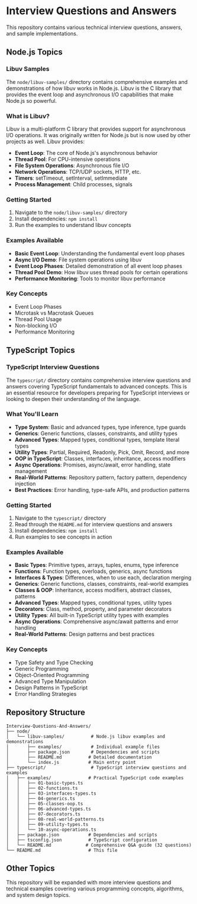 # Interview Questions and Answers

This repository contains various technical interview questions, answers, and sample implementations.

## Node.js Topics

### Libuv Samples

The `node/libuv-samples/` directory contains comprehensive examples and demonstrations of how libuv works in Node.js. Libuv is the C library that provides the event loop and asynchronous I/O capabilities that make Node.js so powerful.

### What is Libuv?

Libuv is a multi-platform C library that provides support for asynchronous I/O operations. It was originally written for Node.js but is now used by other projects as well. Libuv provides:

- **Event Loop**: The core of Node.js's asynchronous behavior
- **Thread Pool**: For CPU-intensive operations
- **File System Operations**: Asynchronous file I/O
- **Network Operations**: TCP/UDP sockets, HTTP, etc.
- **Timers**: setTimeout, setInterval, setImmediate
- **Process Management**: Child processes, signals

### Getting Started

1. Navigate to the `node/libuv-samples/` directory
2. Install dependencies: `npm install`
3. Run the examples to understand libuv concepts

### Examples Available

- **Basic Event Loop**: Understanding the fundamental event loop phases
- **Async I/O Demo**: File system operations using libuv
- **Event Loop Phases**: Detailed demonstration of all event loop phases
- **Thread Pool Demo**: How libuv uses thread pools for certain operations
- **Performance Monitoring**: Tools to monitor libuv performance

### Key Concepts

- Event Loop Phases
- Microtask vs Macrotask Queues
- Thread Pool Usage
- Non-blocking I/O
- Performance Monitoring

## TypeScript Topics

### TypeScript Interview Questions

The `typescript/` directory contains comprehensive interview questions and answers covering TypeScript fundamentals to advanced concepts. This is an essential resource for developers preparing for TypeScript interviews or looking to deepen their understanding of the language.

### What You'll Learn

- **Type System**: Basic and advanced types, type inference, type guards
- **Generics**: Generic functions, classes, constraints, and utility types
- **Advanced Types**: Mapped types, conditional types, template literal types
- **Utility Types**: Partial, Required, Readonly, Pick, Omit, Record, and more
- **OOP in TypeScript**: Classes, interfaces, inheritance, access modifiers
- **Async Operations**: Promises, async/await, error handling, state management
- **Real-World Patterns**: Repository pattern, factory pattern, dependency injection
- **Best Practices**: Error handling, type-safe APIs, and production patterns

### Getting Started

1. Navigate to the `typescript/` directory
2. Read through the `README.md` for interview questions and answers
3. Install dependencies: `npm install`
4. Run examples to see concepts in action

### Examples Available

- **Basic Types**: Primitive types, arrays, tuples, enums, type inference
- **Functions**: Function types, overloads, generics, async functions
- **Interfaces & Types**: Differences, when to use each, declaration merging
- **Generics**: Generic functions, classes, constraints, real-world examples
- **Classes & OOP**: Inheritance, access modifiers, abstract classes, patterns
- **Advanced Types**: Mapped types, conditional types, utility types
- **Decorators**: Class, method, property, and parameter decorators
- **Utility Types**: All built-in TypeScript utility types with examples
- **Async Operations**: Comprehensive async/await patterns and error handling
- **Real-World Patterns**: Design patterns and best practices

### Key Concepts

- Type Safety and Type Checking
- Generic Programming
- Object-Oriented Programming
- Advanced Type Manipulation
- Design Patterns in TypeScript
- Error Handling Strategies

## Repository Structure

```
Interview-Questions-And-Answers/
├── node/
│   └── libuv-samples/          # Node.js libuv examples and demonstrations
│       ├── examples/           # Individual example files
│       ├── package.json        # Dependencies and scripts
│       ├── README.md          # Detailed documentation
│       └── index.js           # Main entry point
├── typescript/                 # TypeScript interview questions and examples
│   ├── examples/              # Practical TypeScript code examples
│   │   ├── 01-basic-types.ts
│   │   ├── 02-functions.ts
│   │   ├── 03-interfaces-types.ts
│   │   ├── 04-generics.ts
│   │   ├── 05-classes-oop.ts
│   │   ├── 06-advanced-types.ts
│   │   ├── 07-decorators.ts
│   │   ├── 08-real-world-patterns.ts
│   │   ├── 09-utility-types.ts
│   │   └── 10-async-operations.ts
│   ├── package.json           # Dependencies and scripts
│   ├── tsconfig.json          # TypeScript configuration
│   └── README.md             # Comprehensive Q&A guide (32 questions)
└── README.md                  # This file
```

## Other Topics

This repository will be expanded with more interview questions and technical examples covering various programming concepts, algorithms, and system design topics.
